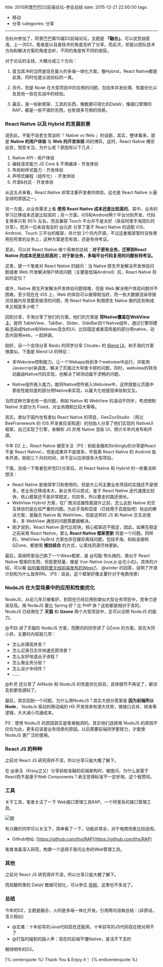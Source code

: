 title: 2015阿里巴巴D2前端论坛-参会总结
date: 2015-12-21 22:00:00
tags:
 - 移动
 - 分享
categories: 分享
---

去杭州参加了，阿里巴巴第10届D2前端论坛，主题是 **『融合』**，可以说受益匪浅。上一次D2，笔者是以自身技术的角度去听了分享，而此次，却是以团队技术方向和解决方案的角度去听，不同的角度有不同的收获。

对于论坛的主线，大概分成三个方向：

1. 首当其冲的当然是现在最火的多端一体化方案，像Hybrid，React Native都是此类，同时也是众说纷纭的一类。

2. 另外，则是 Node 在大型项目中的应用的问题，包括多并发处理、性能优化以及其他一些在实战中的经验。

3. 最后，是一些新框架、工具的东西，像数据可视化的DataV，像接口管理的RAP，都是一些不错的东西，也有很多可用的场景。

### React Native 以及 Hybrid 的发展前景

说到此，不能不说老生常谈的『 Native vs Web 』的话题，其实，整体看来，就是 **Native 的用户体验** 与 **Web 的开发体验** 间的博弈。这时，React Native 横空出世，饱受关注。为什么呢？原因有以下几点：

1. Native API - 用户体验
2. 编程语言能力 JS Core & 不用编译 - 开发体验
3. 布局和样式能力 - 开发体验
4. 声明式编程（组件化）- 开发体验
5. 开源&社区 - 开发体验

从这五点来看，React Native 非常注重开发者的体验，这也是 React Native 火遍全球的原因之一。

另一方面，从业务需求上看 **使用 React Native 成本还是比较高的**。其中，业务的学习迁移成本还是比较高的；另一方面，iOS和Android两个平台分别开发，代码复用率只有 85% 左右，而且兼容 Touch 平台并不是太好（来自阿里手淘团队的分享）。而另一位来自淘宝的 @元彦 分享了基于 React Native 的适配 iOS、Android、Touch 三平台的框架，并计划 2个月内开源。不过这套框架暂时没有使用在阿里的业务上，这种方案是否有效，还是有待考证。

至此，可以对 React Native 做个简单的总结：**对于原有业务，迁移到React Native 的成本还是比较高的；对于新业务，多端平台代码复用的问题有待考证。**

这里，提一个笔者对 React Native 的疑问：当 Native 原生开发解决开发体验问题或者 Web 开发解决用户体验问题（主要是低端Android）后，React Native 将如何定位？

或许，Native 原生开发解决开发体验问题很难，但是 Web 解决用户体验问题并不困难，至少现在在 iOS 上，Web 的体验可以做得相当好。而一些大数据渲染导致浏览器内存泄露至崩溃的问题，用 React Native 和用原生 Native 做的区别和成本又相差多少呢？

回到分享，手淘分享了他们的方案，他们的方案是 **将Native覆盖在WebView上**，提供 TableView、TabBar、Slider、SideBar四个Native组件，通过引擎将模板渲染成Native和Webview混合的UI，比较固定或者高性能的部分用native，动态内容用web，一起拼装。

刚好，另一个会场分享 Baidu 的同学分享 Clouda+ 的 [Blend UI](http://clouda.baidu.com/blendui/introduction/introduction)，和手淘的方案很类似，下面是 Blend UI 的特征：

* 多Webview控制能力。让一个Webapp拆到多个webview中运行，并能用Javascript来调度，解决了页面过大导致卡顿的问题，同时，webview的转场动画由Native代码实现，也解决了转场动画不流畅的问题。

* Native组件嵌入能力。能将Native控件嵌入Webview中，这样就能让页面中那些性能较差的部分用Native来实现，以最大化地提高体验和交互。

当然这种方案也有一些问题，例如 Native 和 WebView 的滚动不同步，考虑限制 Native 大部分为 Fixed，对业务限制比较大等等。

其实，类似于国内也有类似 React Native 的项目，GeeZooStudio （用过 BeeFramework 的 iOS 开发者应该知道）的创始人分享了他们实现的 NativeUI 框架，自己实现了引擎，来解析 JS 并用 Native 渲染 UI，预计半年内发布和开源。

今年 D2 上，React Native 被受关注（PS：蚂蚁金融和Strikingly的分享是React 不是 React Native），但是成果并不是很多，毕竟离 React Native 的 Android 版本开源，刚刚三个月的时间，并不足以应用很多大型项目。

下面，总结一下笔者在听完D2分享后，对 React Native 和 Hybrid 的一些看法和想法：

* React Native 是值得学习和使用的，但是大公司主要业务项目的实践还不是很多。老业务迁移成本大，新业务可以尝试，鉴于 React Native 迭代速度比较快，核心框架还不是非常稳定，坑较多，所以要走的路还很长。
* WebView Hybrid 方案，在厂商浏览器性能提升之前，怎么达到 Native 的交互体验仍是比较严重的问题。为此手淘和百度（已经用于百度贴吧）给出的解决方案，是融合 Native 和 WebView，但是这样的 JS 和 Native 交互会很多，多 WebView 通信的问题需要接解决。
* 刚才说到，React Native 迭代比较快，核心框架还不稳定，因此，如果在稳定之前采用 React Native，那么 **React Native 框架更新** 将是一个问题。同样的，WebView HyBrid 方案也存在缓存离线问题，包括手淘、蚂蚁金服和QZone，都使用 **推拉结合** 的方式，让离线资源尽快更新。

最后，耳闻阿里自己搞了一个Weex框架，是 @勾股 带头搞的，类似于 React Native 框架的东西，但是更轻量，像是 Vue-Native (vue.js @尤小右)。具体的介绍，可以看 [如何看待阿里无线前端发布的Weex?](http://www.zhihu.com/question/37636296)。 @winter 的回答，说明了开源计划和为什么放弃RN。（PS：话说，这个框架好像主要针对于电商场景）

### NodeJS 在大型场景中的应用和性能优化

NodeJS，从前几年只被看好，到现在已经应用到类似大型业务项目中，竞争力逐渐显现。用 NodeJS 要比 Spring 好？比 PHP 快？这些都是相对于言的，NodeJS 已经用在了 **天猫** 和 **Qzone** 两个大型项目中，足可以证明 NodeJS 的能力。

@不四 讲了天猫的 NodeJS 方案，而腾讯的同学讲了 QZone 的方案。其实大同小异，主要的内容就几项：

* 怎么处理高并发？
* 怎么记录日志并快速还原场景？
* 怎么友好地退出子进程？
* 怎么做业务分层？
* 怎么设计中间件？
* ......

@朴灵 还分享了 AliNode 和 NodeJS 的性能优化经验，具体细节不再说了，都涉及到更改源码了。

最后，其实回到一个问题，为什么用NodeJS？其实大部分答案是 **因为前端所以Node**， NodeJs 驱动的移动端的 H5 开发效率有很大优势，做接口合并、转发等逻辑，大大减小沟通成本。

PS：使用 NodeJS 的原因其实是笔者脑洞的。其实他们选择用 NodeJS 的原因不仅仅为此，更多应该是业务场景的原因。以后需要前端同学更努力，才能使 NodeJS 更广泛的使用。

### React JS 的种种

之前对 React JS 研究得并不深，所以分享只是大概了解下。

在 @承玉（Kissy之父）分享蚂蚁金融的前端架构时，被提问，为什么是基于React而不是基于Web Components？承玉觉得标准不一定好用。这个我赞同。

### 工具

关于工具，笔者关注了一下 Web接口管理工具RAP，一个阿里系的接口管理工具。

![图](https://camo.githubusercontent.com/e37481e2ed001654ab426d5a489d8c5fbdb893f0/687474703a2f2f67746d7330342e616c6963646e2e636f6d2f7470732f69342f544231397467554b565858585858415858585841684342355658582d313232322d3634362e706e67)

有兴趣的同学可以关注下，简单看了一下，功能非常全，对于电商场景比较适用。

* Github地址: [https://github.com/thx/RAP](https://github.com/thx/RAP)

笔者准备深入研究，构建一个适用于我司业务的Web管理工具。

### 其他

之前对 React JS 研究得并不深，所以分享只是大概了解下。

而炫酷阿里的 DataV 数据可视化，可以参见 [视频](http://video.weibo.com/show?fid=1034:fd0a5bc90c7a677e5e70804e2512be33&ep=D99bMDl8y%2C2827596505%2CD99bMDl8y%2C2827596505)，这里也不多说了。

### 总结

今年的D2，主题是融合，火的是多端一体化开发。引用两句话做总结：(非原话，含义相似)

* @玄难：十年前写的Java代码现在还能用，十年前写的JS代码现在绝对用不了
* @打饭时碰到的路人甲：现在的前端不懂Native，是活不下去的

期待明年的D2。

{% centerquote %}
Thank You & Enjoy It！
{% endcenterquote %}
